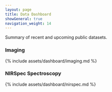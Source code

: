 ```yaml
---
layout: page
title: Data Dashboard
showGeneral: true
navigation_weight: 14
---
```


Summary of recent and upcoming public datasets.

### Imaging

{% include assets/dashboard/imaging.md %}

### NIRSpec Spectroscopy

{% include assets/dashboard/nirspec.md %}

